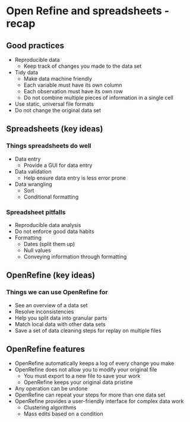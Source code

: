 # Open Refine and spreadsheets - recap

## Good practices

- Reproducible data
  - Keep track of changes you made to the data set
- Tidy data
  - Make data machine friendly
  - Each variable must have its own column
  - Each observation must have its own row
  - Do not combine multiple pieces of information in a single cell
- Use static, universal file formats
- Do not change the original data set

## Spreadsheets (key ideas)

### Things spreadsheets do well

- Data entry
  - Provide a GUI for data entry
- Data validation
  - Help ensure data entry is less error prone
- Data wrangling
  - Sort
  - Conditional formatting

### Spreadsheet pitfalls

- Reproducible data analysis
- Do not enforce good data habits
- Formatting
  - Dates (split them up)
  - Null values
  - Conveying information through formatting

## OpenRefine (key ideas)

### Things we can use OpenRefine for

- See an overview of a data set
- Resolve inconsistencies
- Help you split data into granular parts
- Match local data with other data sets
- Save a set of data cleaning steps for replay on multiple files

## OpenRefine features

- OpenRefine automatically keeps a log of every change you make
- OpenRefine does not allow you to modify your original file
  - You must export to a new file to save your work
  - OpenRefine keeps your original data pristine
- Any operation can be undone
- OpenRefine can repeat your steps for more than one data set
- OpenRefine provides a user-friendly interface for complex data work
  - Clustering algorithms
  - Mass edits based on a condition
  